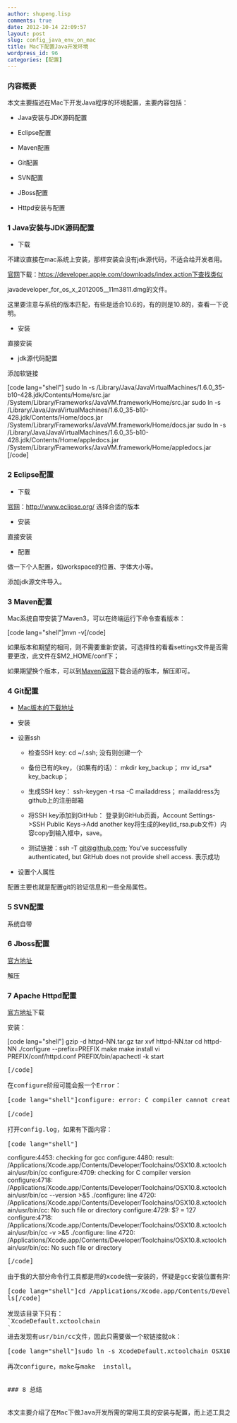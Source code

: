 ```yaml
---
author: shupeng.lisp
comments: true
date: 2012-10-14 22:09:57
layout: post
slug: config_java_env_on_mac
title: Mac下配置Java开发环境
wordpress_id: 96
categories: [配置]
---
```


### 内容概要


本文主要描述在Mac下开发Java程序的环境配置，主要内容包括：



	
  * Java安装与JDK源码配置

	
  * Eclipse配置

	
  * Maven配置

	
  * Git配置

	
  * SVN配置

	
  * JBoss配置

	
  * Httpd安装与配置


  <!--break-->

### 1 Java安装与JDK源码配置





	
  * 下载


不建议直接在mac系统上安装，那样安装会没有jdk源代码，不适合给开发者用。

[官网](https://developer.apple.com/downloads/index.action)下载：https://developer.apple.com/downloads/index.action下查找类似

javadeveloper_for_os_x_2012005__11m3811.dmg的文件。

这里要注意与系统的版本匹配，有些是适合10.6的，有的则是10.8的，查看一下说明。



	
  * 安装


直接安装

	
  * jdk源代码配置


添加软链接

[code lang="shell"]
sudo ln -s /Library/Java/JavaVirtualMachines/1.6.0_35-b10-428.jdk/Contents/Home/src.jar
/System/Library/Frameworks/JavaVM.framework/Home/src.jar
sudo ln -s /Library/Java/JavaVirtualMachines/1.6.0_35-b10-428.jdk/Contents/Home/docs.jar
/System/Library/Frameworks/JavaVM.framework/Home/docs.jar
sudo ln -s /Library/Java/JavaVirtualMachines/1.6.0_35-b10-428.jdk/Contents/Home/appledocs.jar
/System/Library/Frameworks/JavaVM.framework/Home/appledocs.jar
[/code]


### 2 Eclipse配置





	
  * 下载


[官网](http://www.eclipse.org/)：http://www.eclipse.org/ 选择合适的版本



	
  * 安装


直接安装

	
  * 配置


做一下个人配置，如workspace的位置、字体大小等。

添加jdk源文件导入。


### 3 Maven配置


Mac系统自带安装了Maven3，可以在终端运行下命令查看版本：

[code lang="shell"]mvn -v[/code]

如果版本和期望的相同，则不需要重新安装。可选择性的看看settings文件是否需要更改，此文件在$M2_HOME/conf下；

如果期望换个版本，可以到[Maven官网](http://maven.apache.org/)下载合适的版本，解压即可。


### 4 Git配置





	
  * [Mac版本的下载地址](http://code.google.com/p/git-osx-installer/)

	
  * 安装

	
  * 设置ssh

	
    * 检查SSH key:
cd ~/.ssh; 没有则创建一个

	
    * 备份已有的key，（如果有的话）：
mkdir key_backup；
mv id_rsa* key_backup；

	
    * 生成SSH key：
ssh-keygen -t rsa -C mailaddress；
mailaddress为github上的注册邮箱

	
    * 将SSH key添加到GitHub：
登录到GitHub页面，Account Settings->SSH Public Keys->Add another key将生成的key(id_rsa.pub文件）内容copy到输入框中，save。

	
    * 测试链接：ssh -T git@github.com;
You've successfully authenticated, but GitHub does not provide shell access. 表示成功






	
  * 设置个人属性


配置主要也就是配置git的验证信息和一些全局属性。


### 5 SVN配置


系统自带


### 6 Jboss配置


[官方地址](http://www.jboss.org/)

解压


### 7 Apache Httpd配置


[官方地址](http://httpd.apache.org/)下载

安装：

[code lang="shell"]</pre>
gzip -d httpd-NN.tar.gz
tar xvf httpd-NN.tar
cd httpd-NN
./configure --prefix=PREFIX
make
make install
vi PREFIX/conf/httpd.conf
PREFIX/bin/apachectl -k start
<pre>[/code]

在configure阶段可能会报一个Error：

[code lang="shell"]configure: error: C compiler cannot create executables See &lt;code&gt;config.log' for more details.&lt;/code&gt;<br /><br />[/code]

打开config.log，如果有下面内容：

[code lang="shell"]</pre>
configure:4453: checking for gcc
configure:4480: result: /Applications/Xcode.app/Contents/Developer/Toolchains/OSX10.8.xctoolchain/usr/bin/cc
configure:4709: checking for C compiler version
configure:4718: /Applications/Xcode.app/Contents/Developer/Toolchains/OSX10.8.xctoolchain/usr/bin/cc --version >&5
./configure: line 4720: /Applications/Xcode.app/Contents/Developer/Toolchains/OSX10.8.xctoolchain/usr/bin/cc: No such file or directory
configure:4729: $? = 127
configure:4718: /Applications/Xcode.app/Contents/Developer/Toolchains/OSX10.8.xctoolchain/usr/bin/cc -v >&5
./configure: line 4720: /Applications/Xcode.app/Contents/Developer/Toolchains/OSX10.8.xctoolchain/usr/bin/cc: No such file or directory
<pre>[/code]

由于我的大部分命令行工具都是用的xcode统一安装的，怀疑是gcc安装位置有异常，进入到：

[code lang="shell"]cd /Applications/Xcode.app/Contents/Developer/Toolchains/
ls[/code]

发现该目录下只有：
`XcodeDefault.xctoolchain
`
进去发现有usr/bin/cc文件，因此只需要做一个软链接就ok：

[code lang="shell"]sudo ln -s XcodeDefault.xctoolchain OSX10.8.xctoolchain[/code]

再次configure，make与make  install。


### 8 总结


本文主要介绍了在Mac下做Java开发所需的常用工具的安装与配置，而上述工具之间的整合内容没有涉及，这是由于一方面这方面的插件比较多，大家对此褒贬不一；其次很多人不喜爱这样的插件，因此此部分也就没有做介绍，但具有了上述基本工具，满足日常开发需求已经不成问题了。

